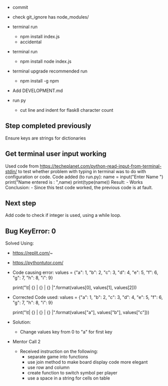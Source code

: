- commit

- check git_ignore has node_modules/

- terminal run 
    - npm install index.js
    - accidental

- terminal run
    - npm install node index.js

- terminal upgrade recommended
    run
    - npm install -g npm

- Add DEVELOPMENT.md

- run py
    - cut line and indent for flask8 character count

## Step completed previously
Ensure keys are strings for dictionaries

## Get terminal user input working

Used code from https://techeplanet.com/python-read-input-from-terminal-stdin/ to test whether problem with typing in terminal was to do with configuration or code.
Code added (to run.py):
    name = input("Enter Name ")
    print("Name entered is : ",name)
    print(type(name))
Result:
    - Works
Conclusion:
    - Since this test code worked, the previous code is at fault.

## Next step

Add code to check if integer is used, using a while loop.


## Bug KeyError: 0
Solved Using:
- https://replit.com/~
- https://pythontutor.com/

- Code causing error:
    values = {"a": 1, "b": 2, "c": 3, "d": 4, "e": 5,
                "f": 6, "g": 7, "h": 8, "i": 9}

    print("\t| {} | {} | {} |".format(values[0], values[1], values[2]))

- Corrected Code used:
    values = {"a": 1, "b": 2, "c": 3, "d": 4, "e": 5,
                "f": 6, "g": 7, "h": 8, "i": 9}

    print("\t| {} | {} | {} |".format(values["a"], values["b"], values["c"]))

- Solution:
    - Change values key from 0 to "a" for first key


- Mentor Call 2
    - Received instruction on the following:
        - separate game into functions
        - use join method to make board display code more elegant
        - use row and column 
        - create function to switch symbol per player
        - use a space in a string for cells on table